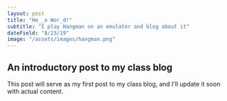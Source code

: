 ```yaml
---
layout: post
title: "He__o Wor_d!"
subtitle: "I play Hangman on an emulator and blog about it"
dateField: "8/23/19"
image: "/assets/images/hangman.png"
---
```

## An introductory post to my class blog

This post will serve as my first post to my class blog, and I'll update it soon with actual content.